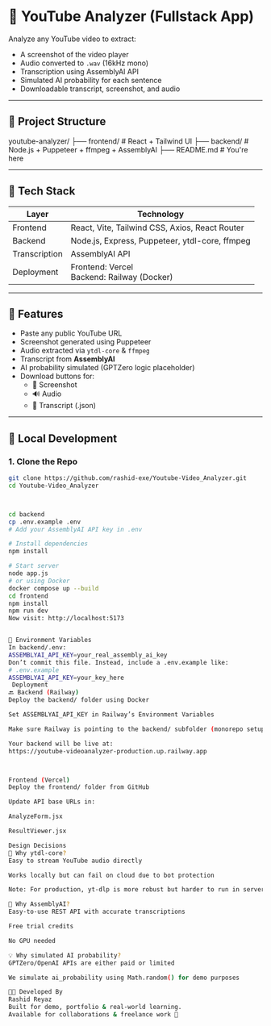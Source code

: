 # 🎥 YouTube Analyzer (Fullstack App)

Analyze any YouTube video to extract:
- A screenshot of the video player
- Audio converted to `.wav` (16kHz mono)
- Transcription using AssemblyAI API
- Simulated AI probability for each sentence
- Downloadable transcript, screenshot, and audio

---

## 📁 Project Structure

youtube-analyzer/
├── frontend/ # React + Tailwind UI
├── backend/ # Node.js + Puppeteer + ffmpeg + AssemblyAI
├── README.md # You're here



---

## 🧪 Tech Stack

| Layer      | Technology                                     |
|------------|------------------------------------------------|
| Frontend   | React, Vite, Tailwind CSS, Axios, React Router |
| Backend    | Node.js, Express, Puppeteer, ytdl-core, ffmpeg |
| Transcription | AssemblyAI API                             |
| Deployment | Frontend: Vercel<br>Backend: Railway (Docker) |

---

## 🚀 Features

- Paste any public YouTube URL
- Screenshot generated using Puppeteer
- Audio extracted via `ytdl-core` & `ffmpeg`
- Transcript from **AssemblyAI**
- AI probability simulated (GPTZero logic placeholder)
- Download buttons for:
  - 📸 Screenshot
  - 🔊 Audio
  - 📄 Transcript (.json)

---

## 🧰 Local Development

### 1. Clone the Repo

```bash
git clone https://github.com/rashid-exe/Youtube-Video_Analyzer.git
cd Youtube-Video_Analyzer



cd backend
cp .env.example .env
# Add your AssemblyAI API key in .env

# Install dependencies
npm install

# Start server
node app.js
# or using Docker
docker compose up --build
cd frontend
npm install
npm run dev
Now visit: http://localhost:5173


🔐 Environment Variables
In backend/.env:
ASSEMBLYAI_API_KEY=your_real_assembly_ai_key
Don’t commit this file. Instead, include a .env.example like:
# .env.example
ASSEMBLYAI_API_KEY=your_key_here
 Deployment
🔙 Backend (Railway)
Deploy the backend/ folder using Docker

Set ASSEMBLYAI_API_KEY in Railway’s Environment Variables

Make sure Railway is pointing to the backend/ subfolder (monorepo setup)

Your backend will be live at:
https://youtube-videoanalyzer-production.up.railway.app



Frontend (Vercel)
Deploy the frontend/ folder from GitHub

Update API base URLs in:

AnalyzeForm.jsx

ResultViewer.jsx

Design Decisions
🎯 Why ytdl-core?
Easy to stream YouTube audio directly

Works locally but can fail on cloud due to bot protection

Note: For production, yt-dlp is more robust but harder to run in serverless environments

🤖 Why AssemblyAI?
Easy-to-use REST API with accurate transcriptions

Free trial credits

No GPU needed

💡 Why simulated AI probability?
GPTZero/OpenAI APIs are either paid or limited

We simulate ai_probability using Math.random() for demo purposes

👨‍💻 Developed By
Rashid Reyaz
Built for demo, portfolio & real-world learning.
Available for collaborations & freelance work 🚀







